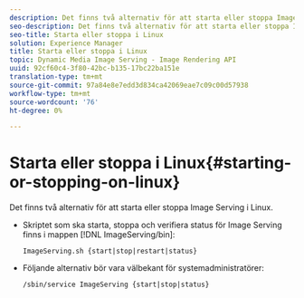 ```yaml
---
description: Det finns två alternativ för att starta eller stoppa Image Serving i Linux.
seo-description: Det finns två alternativ för att starta eller stoppa Image Serving i Linux.
seo-title: Starta eller stoppa i Linux
solution: Experience Manager
title: Starta eller stoppa i Linux
topic: Dynamic Media Image Serving - Image Rendering API
uuid: 92cf60c4-3f80-42bc-b135-17bc22ba151e
translation-type: tm+mt
source-git-commit: 97a84e8e7edd3d834ca42069eae7c09c00d57938
workflow-type: tm+mt
source-wordcount: '76'
ht-degree: 0%

---
```



# Starta eller stoppa i Linux{#starting-or-stopping-on-linux}

Det finns två alternativ för att starta eller stoppa Image Serving i Linux.

* Skriptet som ska starta, stoppa och verifiera status för Image Serving finns i mappen [!DNL ImageServing/bin]:

   `ImageServing.sh {start|stop|restart|status}`
* Följande alternativ bör vara välbekant för systemadministratörer:

   `/sbin/service ImageServing {start|stop|status}`

